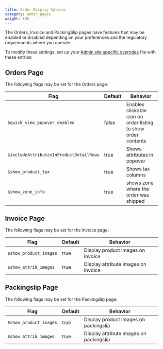 ```yaml
---
title: Order Display Options 
category: admin_pages
weight: 100 
---
```


The Orders, Invoice and PackingSlip pages have features that may be enabled or disabled depending on your preferences and the regulatory requirements where you operate. 

To modify these settings, set up your [Admin site specific overrides](/user/admin/site_specific_overrides/) file with these entries:

## Orders Page 

The following flags may be set for the Orders page: 

Flag | Default | Behavior 
-----|---------|---------
`$quick_view_popover_enabled` | false | Enables clickable icon on order listing to show order contents 
`$includeAttributesInProductDetailRows` | true | Shows attributes in popover 
`$show_product_tax` | true | Shows tax columns 
`$show_zone_info` | true | shows zone where the order was shipped 

## Invoice Page 

The following flags may be set for the Invoice page: 

Flag | Default | Behavior 
-----|---------|---------
`$show_product_images` | true | Display product images on invoice
`$show_attrib_images` | true | Display attribute images on invoice 

## Packingslip Page 

The following flags may be set for the Packingslip page: 

Flag | Default | Behavior 
-----|---------|---------
`$show_product_images` | true | Display product images on packingslip 
`$show_attrib_images` | true | Display attribute images on packingslip 



